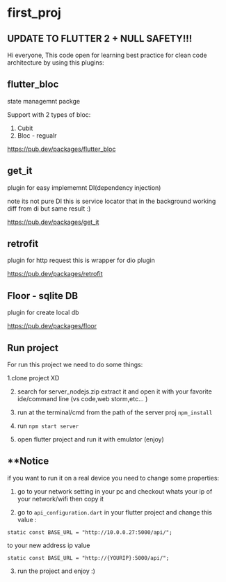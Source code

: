 # first_proj

## UPDATE TO FLUTTER 2 + NULL SAFETY!!!

Hi everyone,
This code open for learning best practice for clean code architecture by using this plugins:

## flutter_bloc

state managemnt packge

Support with 2 types of bloc:
1. Cubit
2. Bloc - regualr

https://pub.dev/packages/flutter_bloc

## get_it

plugin for easy implememnt DI(dependency injection)

note its not pure DI this is service locator that in the background working diff from di but same result :)

https://pub.dev/packages/get_it

## retrofit

plugin for http request this is wrapper for dio plugin

https://pub.dev/packages/retrofit

## Floor - sqlite DB

plugin for create local db 

https://pub.dev/packages/floor

## Run project

For run this project we need to do some things:

1.clone project XD

2. search for server_nodejs.zip extract it and open it with your favorite ide/command line (vs code,web storm,etc... )

3. run at the terminal/cmd from the path of the server proj ```npm_install```

4. run ```npm start server```

5. open flutter project and run it with emulator (enjoy)

## **Notice

if you want to run it on a real device you need to change some properties:

1. go to your network setting in your pc and checkout whats your ip of your network/wifi then copy it

2. go to ```api_configuration.dart``` in your flutter project and change this value :

```static const BASE_URL = "http://10.0.0.27:5000/api/";```

to your new address ip value

```static const BASE_URL = "http://{YOURIP}:5000/api/";```

3. run the project and enjoy :)


